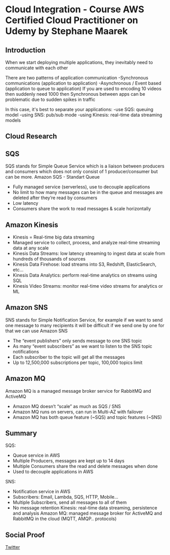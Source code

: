# Cloud Integration - Course AWS Certified Cloud Practitioner on Udemy by Stephane Maarek

## Introduction
When we start deploying multiple applications, they inevitably need to communicate with each other

There are two patterns of application communication
-Synchronous communications (application to application)
-Asynchronous / Event based (application to queue to application)
If you are used to encoding 10 videos then suddenly need 1000 then Synchronous between apps can be problematic due to sudden spikes in traffic

In this case, it's best to separate your applications:
-use SQS: queuing model
-using SNS: pub/sub mode
-using Kinesis: real-time data streaming models
## Cloud Research
## SQS 
SQS stands for Simple Queue Service which is a liaison between producers and consumers which does not only consist of 1 producer/consumer but can be more.
Amazon SQS - Standart Queue
- Fully managed service (serverless), use to decouple applications
- No limit to how many messages can be in the queue and messages are deleted after they’re read by consumers
- Low latency
- Consumers share the work to read messages & scale horizontally
## Amazon Kinesis 
- Kinesis = Real-time big data streaming 
- Managed service to collect, process, and analyze real-time streaming data at any scale
- Kinesis Data Streams: low latency streaming to ingest data at scale from hundreds of thousands of sources
- Kinesis Data Firehose: load streams into S3, Redshift, ElasticSearch, etc…
- Kinesis Data Analytics: perform real-time analytics on streams using SQL
- Kinesis Video Streams: monitor real-time video streams for analytics or ML

## Amazon SNS 
SNS stands for Simple Notification Service, for example if we want to send one message to many recipients it will be difficult if we send one by one for that we can use Amazon SNS
- The “event publishers” only sends message to one SNS topic
- As many “event subscribers” as we want to listen to the SNS topic notifications
- Each subscriber to the topic will get all the messages
- Up to 12,500,000 subscriptions per topic, 100,000 topics limit

## Amazon MQ 
Amazon MQ is a managed message broker service for RabbitMQ and ActiveMQ
- Amazon MQ doesn’t “scale” as much as SQS / SNS
- Amazon MQ runs on servers, can run in Multi-AZ with failover
- Amazon MQ has both queue feature (~SQS) and topic features (~SNS)

## Summary 
SQS:
- Queue service in AWS
- Multiple Producers, messages are kept up to 14 days
- Multiple Consumers share the read and delete messages when done
- Used to decouple applications in AWS

SNS:
- Notification service in AWS
- Subscribers: Email, Lambda, SQS, HTTP, Mobile…
- Multiple Subscribers, send all messages to all of them
- No message retention
Kinesis: real-time data streaming, persistence and analysis
Amazon MQ: managed message broker for ActiveMQ and RabbitMQ in the cloud (MQTT, AMQP.. protocols)

## Social Proof

[Twitter](https://twitter.com/silvyameliaa_/status/1633313473408167936)
